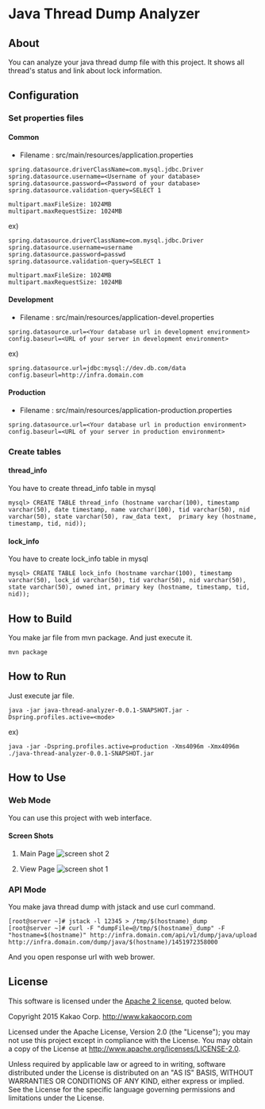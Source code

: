 # Java Thread Dump Analyzer

## About

You can analyze your java thread dump file with this project.
It shows all thread's status and link about lock information.

## Configuration

### Set properties files

#### Common
- Filename : src/main/resources/application.properties
```
spring.datasource.driverClassName=com.mysql.jdbc.Driver
spring.datasource.username=<Username of your database>
spring.datasource.password=<Password of your database>
spring.datasource.validation-query=SELECT 1

multipart.maxFileSize: 1024MB
multipart.maxRequestSize: 1024MB
```
ex)
```
spring.datasource.driverClassName=com.mysql.jdbc.Driver
spring.datasource.username=username
spring.datasource.password=passwd
spring.datasource.validation-query=SELECT 1

multipart.maxFileSize: 1024MB
multipart.maxRequestSize: 1024MB
```

#### Development 
- Filename : src/main/resources/application-devel.properties
```
spring.datasource.url=<Your database url in development environment>
config.baseurl=<URL of your server in development environment>
```
ex)
```
spring.datasource.url=jdbc:mysql://dev.db.com/data
config.baseurl=http://infra.domain.com
```


#### Production
- Filename : src/main/resources/application-production.properties
```
spring.datasource.url=<Your database url in production environment>
config.baseurl=<URL of your server in production environment>
```

### Create tables

#### thread_info
You have to create thread_info table in mysql
```
mysql> CREATE TABLE thread_info (hostname varchar(100), timestamp varchar(50), date timestamp, name varchar(100), tid varchar(50), nid varchar(50), state varchar(50), raw_data text,  primary key (hostname, timestamp, tid, nid));
```

#### lock_info
You have to create lock_info table in mysql
```
mysql> CREATE TABLE lock_info (hostname varchar(100), timestamp varchar(50), lock_id varchar(50), tid varchar(50), nid varchar(50), state varchar(50), owned int, primary key (hostname, timestamp, tid, nid));
```

## How to Build

You make jar file from mvn package. And just execute it.
```
mvn package
```

## How to Run

Just execute jar file.
```
java -jar java-thread-analyzer-0.0.1-SNAPSHOT.jar -Dspring.profiles.active=<mode>
```
ex)
```
java -jar -Dspring.profiles.active=production -Xms4096m -Xmx4096m ./java-thread-analyzer-0.0.1-SNAPSHOT.jar
```

## How to Use

### Web Mode

You can use this project with web interface.

#### Screen Shots
1. Main Page
![screen shot 2](images/screen_shot_2.png)

2. View Page
![screen shot 1](images/screen_shot_1.png)

### API Mode

You make java thread dump with jstack and use curl command.
```
[root@server ~]# jstack -l 12345 > /tmp/$(hostname)_dump
[root@server ~]# curl -F "dumpFile=@/tmp/$(hostname)_dump" -F "hostname=$(hostname)" http://infra.domain.com/api/v1/dump/java/upload
http://infra.domain.com/dump/java/$(hostname)/1451972358000
```
And you open response url with web brower.

## License

This software is licensed under the [Apache 2 license](https://github.com/kakao/hbase-tools/blob/master/LICENSE.txt), quoted below.

Copyright 2015 Kakao Corp. http://www.kakaocorp.com

Licensed under the Apache License, Version 2.0 (the "License"); you may not use this project except in compliance with the License. You may obtain a copy of the License at http://www.apache.org/licenses/LICENSE-2.0.

Unless required by applicable law or agreed to in writing, software distributed under the License is distributed on an "AS IS" BASIS, WITHOUT WARRANTIES OR CONDITIONS OF ANY KIND, either express or implied. See the License for the specific language governing permissions and limitations under the License.
